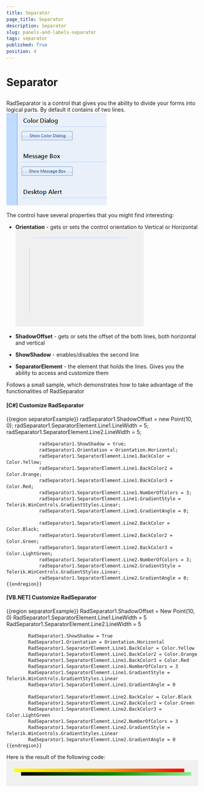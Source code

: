 ```yaml
---
title: Separator
page_title: Separator
description: Separator
slug: panels-and-labels-separator
tags: separator
published: True
position: 4
---
```


# Separator



## 

RadSeparator is a control that gives you the ability to divide your forms into logical parts. 
        By default it contains of two lines.![panels-and-labels-separator 001](images/panels-and-labels-separator001.png)

The control have several properties that you might find interesting:

* __Orientation__ - gets or sets the control orientation to Vertical or Horizontal![panels-and-labels-separator 002](images/panels-and-labels-separator002.png)

* __ShadowOffset__ - gets or sets the offset of the both lines, both horizontal and vertical

* __ShowShadow__ - enables/disables the second line

* __SeparatorElement__ - the element that holds the lines. Gives you the ability to access and customize them

Follows a small sample, which demonstrates how to take advantage of the functionalities of RadSeparator

#### __[C#] Customize RadSeparator__

{{region separatorExample}}
	            radSeparator1.ShadowOffset = new Point(10, 0);
	            radSeparator1.SeparatorElement.Line1.LineWidth = 5;
	            radSeparator1.SeparatorElement.Line2.LineWidth = 5;
	
	            radSeparator1.ShowShadow = true;
	            radSeparator1.Orientation = Orientation.Horizontal;
	            radSeparator1.SeparatorElement.Line1.BackColor = Color.Yellow;
	            radSeparator1.SeparatorElement.Line1.BackColor2 = Color.Orange;
	            radSeparator1.SeparatorElement.Line1.BackColor3 = Color.Red;
	            radSeparator1.SeparatorElement.Line1.NumberOfColors = 3;
	            radSeparator1.SeparatorElement.Line1.GradientStyle = Telerik.WinControls.GradientStyles.Linear;
	            radSeparator1.SeparatorElement.Line1.GradientAngle = 0;
	
	            radSeparator1.SeparatorElement.Line2.BackColor = Color.Black;
	            radSeparator1.SeparatorElement.Line2.BackColor2 = Color.Green;
	            radSeparator1.SeparatorElement.Line2.BackColor3 = Color.LightGreen;
	            radSeparator1.SeparatorElement.Line2.NumberOfColors = 3;
	            radSeparator1.SeparatorElement.Line2.GradientStyle = Telerik.WinControls.GradientStyles.Linear;
	            radSeparator1.SeparatorElement.Line2.GradientAngle = 0;
	{{endregion}}



#### __[VB.NET] Customize RadSeparator__

{{region separatorExample}}
	        RadSeparator1.ShadowOffset = New Point(10, 0)
	        RadSeparator1.SeparatorElement.Line1.LineWidth = 5
	        RadSeparator1.SeparatorElement.Line2.LineWidth = 5
	
	        RadSeparator1.ShowShadow = True
	        RadSeparator1.Orientation = Orientation.Horizontal
	        RadSeparator1.SeparatorElement.Line1.BackColor = Color.Yellow
	        RadSeparator1.SeparatorElement.Line1.BackColor2 = Color.Orange
	        RadSeparator1.SeparatorElement.Line1.BackColor3 = Color.Red
	        RadSeparator1.SeparatorElement.Line1.NumberOfColors = 3
	        RadSeparator1.SeparatorElement.Line1.GradientStyle = Telerik.WinControls.GradientStyles.Linear
	        RadSeparator1.SeparatorElement.Line1.GradientAngle = 0
	
	        RadSeparator1.SeparatorElement.Line2.BackColor = Color.Black
	        RadSeparator1.SeparatorElement.Line2.BackColor2 = Color.Green
	        RadSeparator1.SeparatorElement.Line2.BackColor3 = Color.LightGreen
	        RadSeparator1.SeparatorElement.Line2.NumberOfColors = 3
	        RadSeparator1.SeparatorElement.Line2.GradientStyle = Telerik.WinControls.GradientStyles.Linear
	        RadSeparator1.SeparatorElement.Line2.GradientAngle = 0
	{{endregion}}



Here is the result of the following code:	![panels-and-labels-separator 003](images/panels-and-labels-separator003.png)
